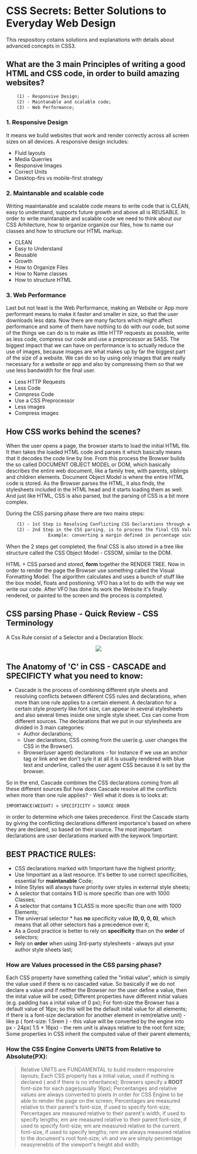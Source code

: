 # CSS Secrets: Better Solutions to Everyday Web Design

This respository cotains solutions and explanations with details about advanced concepts in CSS3. 

## What are the 3 main Principles of writing a good HTML and CSS code, in order to build amazing websites? 

```Sass
    (1) - Responsive Design;
    (2) - Maintanable and scalable code;
    (3) - Web Performance; 
 ```  

### 1. Responsive Design
It means we build websites that work and render correctly across all screen sizes on all devices. A responsive design includes: 
- Fluid layouts
- Media Querries
- Responsive Images
- Correct Units
- Desktop-firs vs mobile-first strategy

### 2. Maintanable and scalable code
Writing maaintanable and scalable code means to write code that is CLEAN, easy to understand, supports future growth and above all is REUSABLE. In order to write maintanable and scalable code we need to think about our CSS Arhitecture, how to organize organize our files, how to name our classes and how to structure our HTML markup.
- CLEAN
- Easy to Understand
- Reusable
- Growth
- How to Organize Files
- How to Name classes
- How to structure HTML
 
### 3. Web Performance
Last but not least is the Web Performance, making an Website or App more performant means to make it faster and smaller in size, so that the user downloads less data. Now there are many factors which might affect performance and some of them have nothing to do with our code, but some of the things we can do is to make as little HTTP requests as possible, write as less code, compress our code and use a preprocessor as SASS. The biggest impact that we can have on performance is to actually reduce the use of images, because images are what makes up by far the biggest part of the size of a website. We can do so by using only images that are really necessary for a website or app and also by compressing them so that we use less bandwidth for the final user. 
- Less HTTP Requests
- Less Code
- Compress Code
- Use a CSS Preprocessor
- Less images
- Compress images
        
## How CSS works behind the scenes? 
When the user opens a page, the browser starts to load the initial HTML file. It then takes the loaded HTML code and parses it which basically means that it decodes the code line by line. From this process the Browser builds the so called DOCUMENT OBJECT MODEL or DOM, which basically describes the entire web document, like a family tree, with parents, siblings and children elements. Document Object Model is where the entire HTML code is stored. As the Browser parses the HTML, it also finds, the stylesheets included in the HTML head and it starts loading them as well. And just like HTML, CSS is also parsed, but the parsing of CSS is a bit more complex. 

During the CSS parsing phase there are two mains steps: 
```Sass
    (1) - 1st Step is Resolving Conflicting CSS Declarations through a process known as a CASCADE;
    (2) - 2nd Step in the CSS parsing, is to process the final CSS Values 
                Example: converting a margin defined in percentage uinits in pixels, etc..;
```

When the 2 steps get completed, the final CSS is also stored in a tree like structure called the CSS Object Model - CSSOM, similar to the DOM. 

HTML + CSS parsed and stored, **form** together the RENDER TREE. Now in order to render the page the Browser use something called the Visual Formatting Model. The algorithm calculates and uses a bunch of stuff like the box model, floats and postioning. 
VFO has a lot to do with the way we write our code. After VFO has done its work the Website it's finally rendered, or painted to the screen and the process is completed.

## CSS parsing Phase - Quick Review - CSS Terminology
A Css Rule consist of a Selector and a Declaration Block: 

<p align="center">
   <img src="https://www.tutorialchip.com/wp-content/uploads/2010/12/CSS-Rules-Part1.jpg">
</p>



## The Anatomy of 'C' in CSS - CASCADE and SPECIFICTY what you need to know:
  - Cascade is the process of combining different style sheets and resolving conflicts between different CSS rules and declarations, when more than one rule applies to a certain element. A declaration for a certain style property like font size, can appear in several stylesheets and also several times inside one single style sheet. Css can come from different sources. The declarations that we put in our stylesheets are divided in 3 main categories: 
	- Author declarations;
	- User declarations, CSS coming from the user(e.g. user changes the CSS in the Browser).
	- Browser(user agent) declarations - for instance if we use an anchor tag or link and we don't syle it at all it is usually rendered with blue text and underline, called the user agent CSS because it is set by the browser. 

So in the end, Cascade combines the CSS declarations coming from all these different sources 
But how does Cascade resolve all the conflicts when more than one rule applies? - Well what it does is to looks at:

	IMPORTANCE(WEIGHT) > SPECIFICITY > SOURCE ORDER

in order to determine which one takes precedence. First the Cascade starts by giving the conflicting declarations different importance's based on where they are declared, so based on their source. The most important declarations are user declarations marked with the keywork !important. 


## BEST PRACTICE RULES:
- CSS declarations marked with !important have the highest priority;
- Use !important as a last resource. It's better to use correct specificities, essential for  **maintanable** Code;
- Inline Styles will always have priority over styles in external style sheets;
- A selector that contains **1** ID is more specific than one with 1000 Classes;
- A selector that contains **1** CLASS is more specific than one with 1000 Elements;
- The universal selector * has **no** specificity value **(0, 0, 0, 0)**, which means that all other selectors has a precedence over it;
- As a Good practice is better to rely on **specificity** than on the **order** of selectors;
- Rely on **order** when using 3rd-party stylesheets - always put your author style sheets last;


### How are Values processed in the CSS parsing phase?
Each CSS property have something called the "initial value", which is simply the value used if there is no cascaded value. So basically if we do not declare a value and if neither the Browser nor the user define a value, then the inital value will be used; Different properties have different initial values (e.g. padding has a inital value of 0 px); For font-size the Browser has a default value of 16px; so this will be the default inital value for all elements; if there is a font-size declaration for another element in rem(relative unit) - like p { font-size: 1.5rem } - this value will be converted by the engine into px - 24px( 1.5 * 16px) - the rem unit is always relative to the root font size;
Some properties in CSS inherit the computed value of their parent elements; 


### How the CSS Engine Converts UNITS from Relative to Absolute(PX):  
> Relative UNITS are FUNDAMENTAL to build modern responsive layouts;
> Each CSS property has a initial value, used if nothing is declared ( and if there is no inheritance);
> Browsers specify a **ROOT** font-size for each page(usually 16px);
> Percentanges and relative values are always converted to pixels in order for CSS Engine to be able to render the page on the screen;
> Percentages are measured relative to their parent's font-size, if used to specify font-size;
> Percentages are measured relative to their parent's width, if used to specify lengths;
> em are measured relative to their parent font-size, if used to specify font-size;
> em are measured relative to the current font-size, if used to specify lengths;
> rem are always measured relative to the document's root font-size;
> vh and vw are simply percentage neasyrenebts of the viewport's height abd width;

